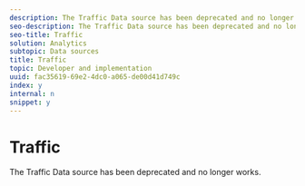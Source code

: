 ```yaml
---
description: The Traffic Data source has been deprecated and no longer works.
seo-description: The Traffic Data source has been deprecated and no longer works.
seo-title: Traffic
solution: Analytics
subtopic: Data sources
title: Traffic
topic: Developer and implementation
uuid: fac35619-69e2-4dc0-a065-de00d41d749c
index: y
internal: n
snippet: y
---
```


# Traffic

The Traffic Data source has been deprecated and no longer works.

<!-- 

<p>For example, hits on a Web page or most visited page data. Traffic data sources do not support conversion data, and cannot do data correlation. </p>

 -->

<a id="section_03DDBE1BB65942B5A3169912BBBB0E1C"></a>

<!-- 

<note>
  Use caution when using any event other than a custom event. Before using non-custom events in a Data Sources file, Adobe strongly recommends discussing your Data Sources strategy with your Account Manager. 
</note>

 -->

<!-- 

<p>Data Sources supports the following traffic data dimensions and metrics as column headings in a Data Sources file: </p>

 -->

<!-- 

<p class="head"> <b>Traffic Dimensions</b> </p>

 -->

<!-- 

<p>You can import metrics either at the site level or at the individual dimension level (for example, Page). The dimension that you select determines the metrics that you can import. </p>

 -->

<!-- 

<table id="table_88C9F65EDBDF4335AF39C07BA0C277D5"> 
 <tgroup cols="2"> 
  <colspec colnum="1" colname="col1" colwidth="1.00*" /> 
  <colspec colnum="2" colname="col2" colwidth="2.02*" /> 
  <thead> 
   <tr> 
    <th colname="col1" class="entry"> <p>Column Name </p> </th> 
    <th colname="col2" class="entry"> <p>Traffic Dimensions </p> </th> 
   </tr> 
  </thead> 
  <tbody> 
   <tr> 
    <td colname="col1"> <p>Channel </p> </td> 
    <td colname="col2"> <p>Channel name. </p> </td> 
   </tr> 
   <tr> 
    <td colname="col1"> <p>Page </p> </td> 
    <td colname="col2"> <p>Page name. </p> </td> 
   </tr> 
   <tr> 
    <td colname="col1"> <p>Property<i>n</i> </p> </td> 
    <td colname="col2"> <p>Property<i>n</i> name. Valid values for <i>n</i> are whole number 1 - 75. </p> </td> 
   </tr> 
   <tr> 
    <td colname="col1"> <p>Server </p> </td> 
    <td colname="col2"> <p>Server name. </p> </td> 
   </tr> 
   <tr> 
    <td colname="col1"> <p>Site Level </p> </td> 
    <td colname="col2"> <p>For the entire site. </p> </td> 
   </tr> 
  </tbody> 
 </tgroup> 
</table>

 -->

<!-- 

<p class="head"> <b>Traffic Metrics</b> </p>

 -->

<!-- 

<p>The selected data dimensions determine the metrics that are available for import. For example, the “Hourly Visitors” metric is only available if the data dimension is “Site Level”. </p>

 -->

<!-- 

<table id="table_BBE3FEC45ECD46A8ABA86246C300EB8A"> 
 <tgroup cols="2"> 
  <colspec colnum="1" colname="col1" colwidth="1.00*" /> 
  <colspec colnum="2" colname="col2" colwidth="1.98*" /> 
  <thead> 
   <tr> 
    <th colname="col1" class="entry"> <p>Column Name </p> </th> 
    <th colname="col2" class="entry"> <p>Traffic Dimensions </p> </th> 
   </tr> 
  </thead> 
  <tbody> 
   <tr> 
    <td colname="col1"> <p>Page Views </p> </td> 
    <td colname="col2"> <p>Number of page views. </p> </td> 
   </tr> 
   <tr> 
    <td colname="col1"> <p>Hourly Visitors </p> </td> 
    <td colname="col2"> <p>Number of hourly unique visitors. </p> </td> 
   </tr> 
   <tr> 
    <td colname="col1"> <p>Daily Visitors </p> </td> 
    <td colname="col2"> <p>Number of daily unique visitors. </p> </td> 
   </tr> 
   <tr> 
    <td colname="col1"> <p>Weekly Visitors </p> </td> 
    <td colname="col2"> <p>Number of weekly unique visitors. </p> </td> 
   </tr> 
   <tr> 
    <td colname="col1"> <p>Monthly Visitors </p> </td> 
    <td colname="col2"> <p>Number of monthly unique visitors. </p> </td> 
   </tr> 
   <tr> 
    <td colname="col1"> <p>Quarterly Visitors </p> </td> 
    <td colname="col2"> <p>Number of quarterly unique visitors. </p> </td> 
   </tr> 
   <tr> 
    <td colname="col1"> <p>Yearly Visitors </p> </td> 
    <td colname="col2"> <p>Number of yearly unique visitors. </p> </td> 
   </tr> 
   <tr> 
    <td colname="col1"> <p>Visits </p> </td> 
    <td colname="col2"> <p>Number of visits. </p> </td> 
   </tr> 
  </tbody> 
 </tgroup> 
</table>

 -->

